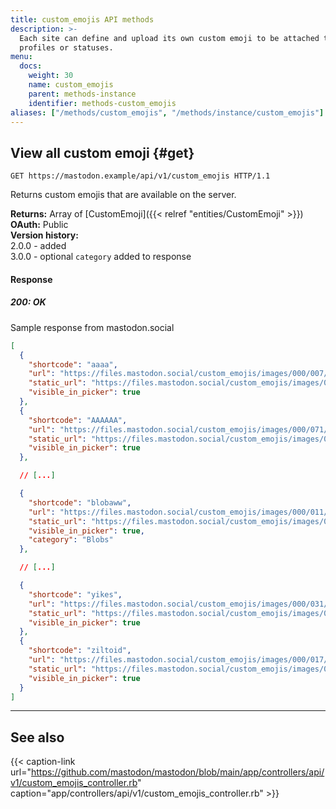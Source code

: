 ```yaml
---
title: custom_emojis API methods
description: >-
  Each site can define and upload its own custom emoji to be attached to
  profiles or statuses.
menu:
  docs:
    weight: 30
    name: custom_emojis
    parent: methods-instance
    identifier: methods-custom_emojis
aliases: ["/methods/custom_emojis", "/methods/instance/custom_emojis"]
---
```


<style>
#TableOfContents ul ul ul {display: none}
</style>

## View all custom emoji {#get}

```http
GET https://mastodon.example/api/v1/custom_emojis HTTP/1.1
```

Returns custom emojis that are available on the server.

**Returns:** Array of [CustomEmoji]({{< relref "entities/CustomEmoji" >}})\
**OAuth:** Public\
**Version history:**\
2.0.0 - added\
3.0.0 - optional `category` added to response

#### Response
##### 200: OK

Sample response from mastodon.social

```json
[
  {
    "shortcode": "aaaa",
    "url": "https://files.mastodon.social/custom_emojis/images/000/007/118/original/aaaa.png",
    "static_url": "https://files.mastodon.social/custom_emojis/images/000/007/118/static/aaaa.png",
    "visible_in_picker": true
  },
  {
    "shortcode": "AAAAAA",
    "url": "https://files.mastodon.social/custom_emojis/images/000/071/387/original/AAAAAA.png",
    "static_url": "https://files.mastodon.social/custom_emojis/images/000/071/387/static/AAAAAA.png",
    "visible_in_picker": true
  },

  // [...]

  {
    "shortcode": "blobaww",
    "url": "https://files.mastodon.social/custom_emojis/images/000/011/739/original/blobaww.png",
    "static_url": "https://files.mastodon.social/custom_emojis/images/000/011/739/static/blobaww.png",
    "visible_in_picker": true,
    "category": "Blobs"
  },

  // [...]

  {
    "shortcode": "yikes",
    "url": "https://files.mastodon.social/custom_emojis/images/000/031/275/original/yikes.png",
    "static_url": "https://files.mastodon.social/custom_emojis/images/000/031/275/static/yikes.png",
    "visible_in_picker": true
  },
  {
    "shortcode": "ziltoid",
    "url": "https://files.mastodon.social/custom_emojis/images/000/017/094/original/05252745eb087806.png",
    "static_url": "https://files.mastodon.social/custom_emojis/images/000/017/094/static/05252745eb087806.png",
    "visible_in_picker": true
  }
]
```

---

## See also

{{< caption-link url="https://github.com/mastodon/mastodon/blob/main/app/controllers/api/v1/custom_emojis_controller.rb" caption="app/controllers/api/v1/custom_emojis_controller.rb" >}}